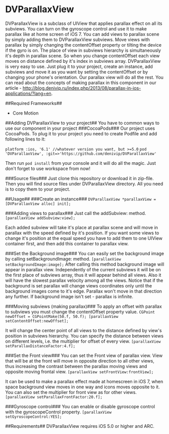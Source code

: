 DVParallaxView
==============

DVParallaxView is a subclass of UIView that applies parallax effect on all its subviews. You can turn on the gyroscope control and use it to make parallax like at home screen of iOS 7. You can add views to parallax scene by simply adding them to DVParallaxView subviews. Move views with parallax by simply changing the contentOffset property or tilting the device if the gyro is on. The place of view in subviews hierarchy is simultaneously it's depth in parallax scene. So when you change contentOffset each view moves on distance defined by it's index in subviews array.
DVParallaxView is very easy to use. Just plug it to your project, create an instance, add subviews and move it as you want by setting the contentOffset or by changing your phone's orientation. Our parallax view will do all the rest.
You can read about the concepts of making parallax in this component in our article - http://blog.denivip.ru/index.php/2013/08/parallax-in-ios-applications/?lang=en.

##Required Frameworks##
  - Core Motion

##Adding DVParallaxView to your project##
You have to common ways to use our component in your project
###CocoaPods###
Our project uses CocoaPods. To plug it to your project you need to create Podfile and add following lines to it:

`platform :ios, '6.1' //whatever version you want, but >=5.0`
`pod 'DVParallaxView', :git=>'https://github.com/denivip/DVParallaxView'`

Then run `pod install` from your console and it will do all the magic. Just don't forget to use workspace from now!

###Source files###
Just clone this repository or download it in zip-file. Then you will find source files under DVParallaxView directory. All you need is to copy them to your project.

##Usage##
###Create an instance###
`DVParallaxView *parallaxView = [DVParallaxView alloc] init];`

###Adding views to parallax###
Just call the addSubview: method.
`[parallaxView addSubview:view];`

Each added subview will take it's place at parallax scene and will move in parallax with the speed defined by it's position. If you want some views to change it's position at the equal speed you have to add them to one UIView container first, and then add this container to parallax view.

###Set the Background image###
You can easily set the background image by calling setBackgroundImage: method. 
`[parallaxView setBackgroundImage:image];`
After calling this method background image will appear in parallax view. Independently of the current subviews it will be on the first place of subviews array, thus it will appear behind all views. Also it will have the slowest parallax velocity among all the views.
Notice that if the background is set parallax will change views coordinates only until the background images come to it's edge. Parallax won't move in that direction any further. If background image isn't set - parallax is infinite.

###Moving subviews (making parallax)###
To apply an offset with parallax to subviews you must change the contentOffset property value.
`CGPoint newOffset = CGPointMake(50.f, 50.f);
[parallaxView setContentOffset:newOffset];`

It will change the center point of all views to the distance defined by view's position in subviews hierarchy. You can specify the distance between views on different levels, i.e. the multiplier for offset of every view.
`[parallaxView setParallaxDistanceFactor:4.f];`

###Set the Front view###
You can set the Front view of parallax view. View that will be at the front will move in opposite direction to all other views, thus increasing the contrast between the parallax moving views and opposite moving frontal view.
`[parallaxView setFrontView:frontView];`

It can be used to make a parallax effect made at homescreen in iOS 7, when space background view moves in one way and icons moves opposite to it.
You can also set the multiplier for front view as for other views.
`[parallaxView setParallaxFrontFactor:20.f];`

###Gyroscope control###
You can enable or disable gyroscope control with the gyroscopeControl property.
`[parallaxView setGyroscopeControl:YES];`

##Requirements##
DVParallaxView requires iOS 5.0 or higher and ARC.
